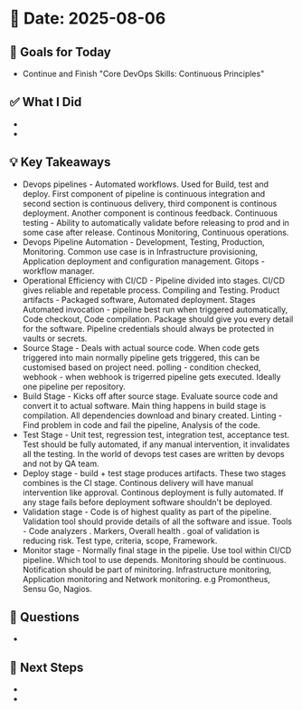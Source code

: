 # 📅 Date: 2025-08-06

## 🎯 Goals for Today

- Continue and Finish "Core DevOps Skills: Continuous Principles"

## ✅ What I Did

-
-

## 💡 Key Takeaways

- Devops pipelines - Automated workflows. Used for Build, test and deploy. First component of pipeline is continuous integration and second section is continuous delivery, third component is continous deployment. Another component is continous feedback. Continuous testing - Ability to automatically validate before releasing to prod and in some case after release. Continous Monitoring, Continuous operations.
- Devops Pipeline Automation - Development, Testing, Production, Monitoring. Common use case is in Infrastructure provisioning, Application deployment and configuration management. Gitops - workflow manager.
- Operational Efficiency with CI/CD - Pipeline divided into stages. CI/CD gives reliable and repetable process. Compiling and Testing. Product artifacts - Packaged software, Automated deployment. Stages Automated invocation - pipeline best run when triggered automatically, Code checkout, Code compilation. Package should give you every detail for the software. Pipeline credentials should always be protected in vaults or secrets.
- Source Stage - Deals with actual source code. When code gets triggered into main normally pipeline gets triggered, this can be customised based on project need. polling - condition checked, webhook - when webhook is trigerred pipeline gets executed. Ideally one pipeline per repository.
- Build Stage - Kicks off after source stage. Evaluate source code and convert it to actual software. Main thing happens in build stage is compilation. All dependencies download and binary created. Linting - Find problem in code and fail the pipeline, Analysis of the code.
- Test Stage - Unit test, regression test, integration test, acceptance test. Test should be fully automated, if any manual intervention, it invalidates all the testing. In the world of devops test cases are written by devops and not by QA team.
- Deploy stage - build + test stage produces artifacts. These two stages combines is the CI stage. Continous delivery will have manual intervention like approval. Continous deployment is fully automated. If any stage fails before deployment software shouldn't be deployed.
- Validation stage - Code is of highest quality as part of the pipeline. Validation tool should provide details of all the software and issue. Tools - Code analyzers . Markers, Overall health . goal of validation is reducing risk. Test type, criteria, scope, Framework.
- Monitor stage - Normally final stage in the pipelie. Use tool within CI/CD pipeline. Which tool to use depends. Monitoring should be continuous. Notification should be part of minitoring. Infrastructure monitoring, Application monitoring and Network monitoring. e.g Promontheus, Sensu Go, Nagios.

## 🧠 Questions

-

## 📌 Next Steps

-
-
